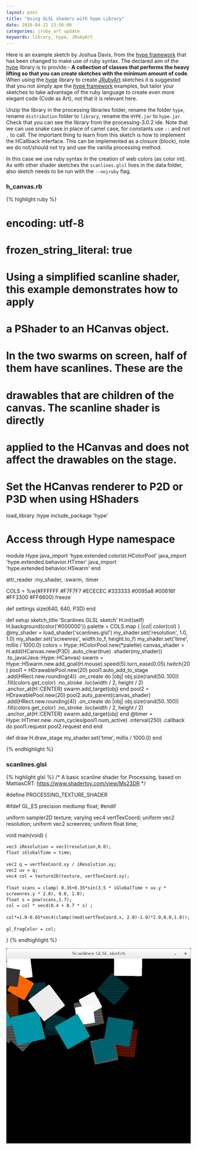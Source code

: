 ```yaml
---
layout: post
title: "Using GLSL shaders with hype Library"
date: 2016-04-22 13:56:00
categories: jruby_art update
keywords: library, hype, JRubyArt
---
```


Here is an example sketch by Joshua Davis, from the [hype framework][hype_framework] that has been changed to make use of ruby syntax.
The declared aim of the [hype][hype_library] library is to provide:-
__A collection of classes that performs the heavy lifting so that you can create sketches with the minimum amount of code__. When using the [hype][hype_library] library to create [JRubyArt][jruby_art] sketches it is suggested that you not simply ape the [hype framework][hype_framework] examples, but tailor your sketches to take advantage of the ruby language to create even more elegant code (Code as Art), not that it is relevant here. 

Unzip the library in the processing libraries folder, rename the folder `hype`, rename `distribution` folder to `library`, rename the `HYPE.jar` to `hype.jar`. Check that you can see the library from the processing-3.0.2 ide. Note that we can use snake case in place of camel case, for constants use `::` and not `.` to call. The important thing to learn from this sketch is how to implement the HCallback interface. This can be implemented as a closure (block), note we do not/should not try and use the vanilla processing method. 

In this case we use ruby syntax in the creation of web colors (as color int).  As with other shader sketches the `scanlines.glsl` lives in the data folder, also sketch needs to be run with the `--nojruby` flag.

### h_canvas.rb ###

{% highlight ruby %}
# encoding: utf-8
# frozen_string_literal: true
# Using a simplified scanline shader, this example demonstrates how to apply
# a PShader to an HCanvas object.
#
# In the two swarms on screen, half of them have scanlines. These are the
# drawables that are children of the canvas. The scanline shader is directly
# applied to the HCanvas and does not affect the drawables on the stage.
#
# Set the HCanvas renderer to P2D or P3D when using HShaders
load_library :hype
include_package 'hype'
# Access through Hype namespace
module Hype
  java_import 'hype.extended.colorist.HColorPool'
  java_import 'hype.extended.behavior.HTimer'
  java_import 'hype.extended.behavior.HSwarm'
end

attr_reader :my_shader, :swarm, :timer

COLS = %w(#FFFFFF #F7F7F7 #ECECEC #333333 #0095a8 #00616f #FF3300 #FF6600).freeze

def settings
  size(640, 640, P3D)
end

def setup
  sketch_title 'Scanlines GLSL sketch'
  H.init(self)
  H.background(color('#000000'))
  palette = COLS.map { |col| color(col) }
  @my_shader = load_shader('scanlines.glsl')
  my_shader.set('resolution', 1.0, 1.0)
  my_shader.set('screenres', width.to_f, height.to_f)
  my_shader.set('time', millis / 1000.0)
  colors = Hype::HColorPool.new(*palette)
  canvas_shader = H.add(HCanvas.new(P3D)
                   .auto_clear(true)
                   .shader(my_shader))
                   .to_java(Java::Hype::HCanvas)
  swarm = Hype::HSwarm.new.add_goal(H.mouse).speed(5).turn_ease(0.05).twitch(20)
  pool1 = HDrawablePool.new(20)
  pool1.auto_add_to_stage
       .add(HRect.new.rounding(4))
       .on_create do |obj|
    obj.size(rand(50..100))
     .fill(colors.get_color)
     .no_stroke
     .loc(width / 2, height / 2)
     .anchor_at(H::CENTER)
    swarm.add_target(obj)
  end
  pool2 = HDrawablePool.new(20)
  pool2.auto_parent(canvas_shader)
       .add(HRect.new.rounding(4))
       .on_create do |obj|
    obj.size(rand(50..100))
       .fill(colors.get_color)
       .no_stroke
       .loc(width / 2, height / 2)
       .anchor_at(H::CENTER)
    swarm.add_target(obj)
  end
  @timer = Hype::HTimer.new
                       .num_cycles(pool1.num_active)
                       .interval(250)
                       .callback do
    pool1.request
    pool2.request
  end
end

def draw
  H.draw_stage
  my_shader.set('time', millis / 1000.0)
end

{% endhighlight %}

### scanlines.glsl ###

{% highlight glsl %}
/*
	A basic scanline shader for Processing, based on MattiasCRT: https://www.shadertoy.com/view/Ms23DR
*/

#define PROCESSING_TEXTURE_SHADER

#ifdef GL_ES
precision mediump float;
#endif

uniform sampler2D texture;
varying vec4 vertTexCoord;
uniform vec2 resolution;
uniform vec2 screenres;
uniform float time;

void main(void) {

	vec3 iResolution = vec3(resolution,0.0);
	float iGlobalTime = time;

	vec2 q = vertTexCoord.xy / iResolution.xy;
	vec2 uv = q;
	vec4 col = texture2D(texture, vertTexCoord.xy);

	float scans = clamp( 0.35+0.35*sin(3.5 * iGlobalTime + uv.y * screenres.y * 2.0), 0.0, 1.0);
	float s = pow(scans,1.7);
	col = col * vec4(0.4 + 0.7 * s) ;

	col*=1.0-0.65*vec4(clamp((mod(vertTexCoord.x, 2.0)-1.0)*2.0,0.0,1.0));

	gl_FragColor = col;
}
{% endhighlight %}

<img src="/assets/scanlines.png" />

[jruby_art]:https://ruby-processing.github.io/index.html
[hype_library]:https://github.com/hype/HYPE_Processing
[hype_framework]:http://www.hypeframework.org/
